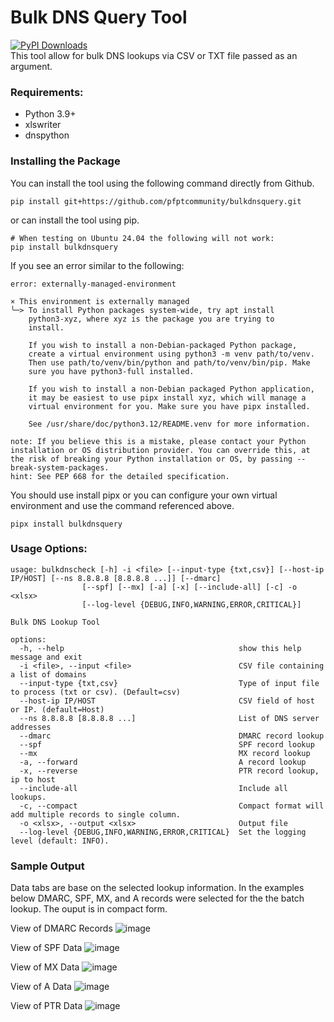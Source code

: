 # Bulk DNS Query Tool
[![PyPI Downloads](https://static.pepy.tech/badge/bulkdnsquery)](https://pepy.tech/projects/bulkdnsquery)  
This tool allow for bulk DNS lookups via CSV or TXT file passed as an argument.

### Requirements:

* Python 3.9+
* xlswriter
* dnspython

### Installing the Package

You can install the tool using the following command directly from Github.

```
pip install git+https://github.com/pfptcommunity/bulkdnsquery.git
```

or can install the tool using pip.

```
# When testing on Ubuntu 24.04 the following will not work:
pip install bulkdnsquery
```

If you see an error similar to the following:

```
error: externally-managed-environment

× This environment is externally managed
╰─> To install Python packages system-wide, try apt install
    python3-xyz, where xyz is the package you are trying to
    install.

    If you wish to install a non-Debian-packaged Python package,
    create a virtual environment using python3 -m venv path/to/venv.
    Then use path/to/venv/bin/python and path/to/venv/bin/pip. Make
    sure you have python3-full installed.

    If you wish to install a non-Debian packaged Python application,
    it may be easiest to use pipx install xyz, which will manage a
    virtual environment for you. Make sure you have pipx installed.

    See /usr/share/doc/python3.12/README.venv for more information.

note: If you believe this is a mistake, please contact your Python installation or OS distribution provider. You can override this, at the risk of breaking your Python installation or OS, by passing --break-system-packages.
hint: See PEP 668 for the detailed specification.
```

You should use install pipx or you can configure your own virtual environment and use the command referenced above.

```
pipx install bulkdnsquery
```

### Usage Options:

```
usage: bulkdnscheck [-h] -i <file> [--input-type {txt,csv}] [--host-ip IP/HOST] [--ns 8.8.8.8 [8.8.8.8 ...]] [--dmarc]
                [--spf] [--mx] [-a] [-x] [--include-all] [-c] -o <xlsx>
                [--log-level {DEBUG,INFO,WARNING,ERROR,CRITICAL}]

Bulk DNS Lookup Tool

options:
  -h, --help                                       show this help message and exit
  -i <file>, --input <file>                        CSV file containing a list of domains
  --input-type {txt,csv}                           Type of input file to process (txt or csv). (Default=csv)
  --host-ip IP/HOST                                CSV field of host or IP. (default=Host)
  --ns 8.8.8.8 [8.8.8.8 ...]                       List of DNS server addresses
  --dmarc                                          DMARC record lookup
  --spf                                            SPF record lookup
  --mx                                             MX record lookup
  -a, --forward                                    A record lookup
  -x, --reverse                                    PTR record lookup, ip to host
  --include-all                                    Include all lookups.
  -c, --compact                                    Compact format will add multiple records to single column.
  -o <xlsx>, --output <xlsx>                       Output file
  --log-level {DEBUG,INFO,WARNING,ERROR,CRITICAL}  Set the logging level (default: INFO).
```

### Sample Output

Data tabs are base on the selected lookup information. In the examples below DMARC, SPF, MX, and A records were selected for the the batch lookup. The ouput is in compact form.

View of DMARC Records
![image](https://github.com/pfptcommunity/dnscheck/assets/83429267/6ff467fa-42d0-4f8f-8927-d27c8c9d466b)

View of SPF Data
![image](https://github.com/pfptcommunity/dnscheck/assets/83429267/2360b8e0-9c03-46a8-af99-7213d8a458aa)

View of MX Data
![image](https://github.com/pfptcommunity/dnscheck/assets/83429267/a50bbbe4-f787-4112-8df5-9657bf9a24ca)

View of A Data
![image](https://github.com/pfptcommunity/dnscheck/assets/83429267/017ee0fc-7452-4c5e-9956-0424f3c2cc70)

View of PTR Data
![image](https://github.com/user-attachments/assets/166d856f-96cf-43f7-8267-1cbe967a2149)



